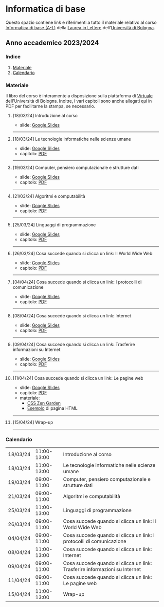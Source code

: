 # Informatica di base

Questo spazio contiene link e riferimenti a tutto il materiale relativo al corso [Informatica di base (A-L)](https://www.unibo.it/it/didattica/insegnamenti/insegnamento/2023/458983) della [Laurea in Lettere](https://corsi.unibo.it/laurea/lettere) dell'[Università di Bologna](http://www.unibo.it).


## Anno accademico 2023/2024

### Indice

1. [Materiale](#materiale)
2. [Calendario](#calendario)

### Materiale

Il libro del corso è interamente a disposizione sulla piattaforma di [Virtuale](https://virtuale.unibo.it) dell'Università di Bologna. Inoltre, i vari capitoli sono anche allegati qui in PDF per facilitarne la stampa, se necessario.

1. [18/03/24] Introduzione al corso
   * slide: [Google Slides](https://tinyurl.com/bi1819-00)
   <hr />

2. [18/03/24] Le tecnologie informatiche nelle scienze umane
   * slide: [Google Slides](https://tinyurl.com/bi1819-09)
   * capitolo: [PDF](https://basic-inf.github.io/2023-2024/chapters/09.pdf)
    <hr />
   
3. [19/03/24] Computer, pensiero computazionale e strutture dati
   * slide: [Google Slides](https://tinyurl.com/bi1819-01)
   * capitolo: [PDF](https://basic-inf.github.io/2023-2024/chapters/01.pdf)
   <hr />

4. [21/03/24] Algoritmi e computabilità
   * slide: [Google Slides](https://tinyurl.com/bi1819-02)
   * capitolo: [PDF](https://basic-inf.github.io/2023-2024/chapters/02.pdf)
   <hr />

5. [25/03/24] Linguaggi di programmazione
   * slide: [Google Slides](https://tinyurl.com/bi1819-03)
   * capitolo: [PDF](https://basic-inf.github.io/2023-2024/chapters/03.pdf)
   <hr />

6. [26/03/24] Cosa succede quando si clicca un link: Il World Wide Web
   * slide: [Google Slides](https://tinyurl.com/bi1819-04)
   * capitolo: [PDF](https://basic-inf.github.io/2023-2024/chapters/04.pdf)
   <hr />

7. [04/04/24] Cosa succede quando si clicca un link: I protocolli di comunicazione
   * slide: [Google Slides](https://tinyurl.com/bi1819-05)
   * capitolo: [PDF](https://basic-inf.github.io/2023-2024/chapters/05.pdf)
   <hr />

8. [08/04/24] Cosa succede quando si clicca un link: Internet
   * slide: [Google Slides](https://tinyurl.com/bi1819-06)
   * capitolo: [PDF](https://basic-inf.github.io/2023-2024/chapters/06.pdf)
   <hr />

9. [09/04/24] Cosa succede quando si clicca un link: Trasferire informazioni su Internet
   * slide: [Google Slides](https://tinyurl.com/bi1819-07)
   * capitolo: [PDF](https://basic-inf.github.io/2023-2024/chapters/07.pdf)
   <hr />

10. [11/04/24] Cosa succede quando si clicca un link: Le pagine web
    * slide: [Google Slides](https://tinyurl.com/bi1819-08)
    * capitolo: [PDF](https://basic-inf.github.io/2023-2024/chapters/08.pdf)
    * materiale:
      * [CSS Zen Garden](http://www.csszengarden.com/)
      * [Esempio](https://basic-inf.github.io/2023-2024/material/example.html) di pagina HTML
    <hr />

11. [15/04/24] Wrap-up
    <hr />


### Calendario

<table>
  <tr><td>18/03/24</td><td>11:00-13:00</td><td>Introduzione al corso</td></tr>
  <tr><td>18/03/24</td><td>11:00-13:00</td><td>Le tecnologie informatiche nelle scienze umane</td></tr>
  <tr><td>19/03/24</td><td>09:00-11:00</td><td>Computer, pensiero computazionale e strutture dati</td></tr>
  <tr><td>21/03/24</td><td>09:00-11:00</td><td>Algoritmi e computabilità</td></tr>
  <tr><td>25/03/24</td><td>11:00-13:00</td><td>Linguaggi di programmazione</td></tr>
  <tr><td>26/03/24</td><td>09:00-11:00</td><td>Cosa succede quando si clicca un link: Il World Wide Web</td></tr>
  <tr><td>04/04/24</td><td>09:00-11:00</td><td>Cosa succede quando si clicca un link: I protocolli di comunicazione</td></tr>
  <tr><td>08/04/24</td><td>11:00-13:00</td><td>Cosa succede quando si clicca un link: Internet</td></tr>
  <tr><td>09/04/24</td><td>09:00-11:00</td><td>Cosa succede quando si clicca un link: Trasferire informazioni su Internet</td></tr>
  <tr><td>11/04/24</td><td>09:00-11:00</td><td>Cosa succede quando si clicca un link: Le pagine web</td></tr>
  <tr><td>15/04/24</td><td>11:00-13:00</td><td>Wrap-up</td></tr>
</table>
    
